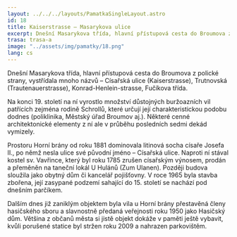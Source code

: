 ```yaml
---
layout: ../../../layouts/PamatkaSingleLayout.astro
id: 18
title: Kaiserstrasse – Masarykova ulice
excerpt: Dnešní Masarykova třída, hlavní přístupová cesta do Broumova z polické strany, vystřídala mnoho názvů – Císařská ulice (Kaiserstrasse), Trutnovská (Trautenauerstrasse), Konrad-Henlein-strasse, Fučíkova třída.
trasa: trasa-a
image: "../assets/img/pamatky/18.png"
lang: cs
---
```


Dnešní Masarykova třída, hlavní přístupová cesta do Broumova z polické strany, vystřídala mnoho názvů – Císařská ulice (Kaiserstrasse), Trutnovská (Trautenauerstrasse), Konrad-Henlein-strasse, Fučíkova třída.

Na konci 19. století na ní vyrostlo množství důstojných buržoazních vil patřících zejména rodině Schrollů, které určují její charakteristickou podobu dodnes (poliklinika, Městský úřad Broumov aj.). Některé cenné architektonické elementy z ní ale v průběhu posledních sedmi dekád vymizely.

Prostoru Horní brány od roku 1881 dominovala litinová socha císaře Josefa II., po němž nesla ulice své původní jméno – Císařská ulice. Naproti ní stával kostel sv. Vavřince, který byl roku 1785 zrušen císařským výnosem, prodán a přeměněn na taneční lokál U Hulánů (Zum Ulanen). Později budova sloužila jako obytný dům či kancelář pojišťovny. V roce 1965 byla stavba zbořena, její zasypané podzemí sahající do 15. století se nachází pod dnešním parčíkem.

Dalším dnes již zaniklým objektem byla vila u Horní brány přestavěná členy hasičského sboru a slavnostně předaná veřejnosti roku 1950 jako Hasičský dům. Většina z občanů města si jistě objekt dokáže v paměti ještě vybavit, kvůli porušené statice byl stržen roku 2009 a nahrazen parkovištěm.

